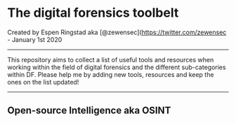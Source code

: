 The digital forensics toolbelt
===

Created by Espen Ringstad aka [@zewensec](https://twitter.com/zewensec  - January 1st 2020

--------------------------

This repository aims to collect a list of useful tools and resources when working within the field of digital forensics and the different
sub-categories within DF. Please help me by adding new tools, resources and keep the ones on the list updated! 

---------------



## Open-source Intelligence aka OSINT


